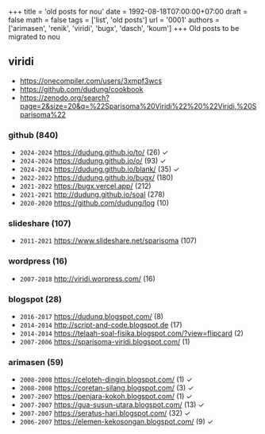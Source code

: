 +++
title = 'old posts for nou'
date = 1992-08-18T07:00:00+07:00
draft = false
math = false
tags = ['list', 'old posts']
url = '0001'
authors = ['arimasen', 'renik', 'viridi', 'bugx', 'dasch', 'koum']
+++
Old posts to be migrated to nou <!--more-->


## viridi
+ https://onecompiler.com/users/3xmpf3wcs
+ https://github.com/dudung/cookbook
+ https://zenodo.org/search?page=2&size=20&q=%22Sparisoma%20Viridi%22%20%22Viridi,%20Sparisoma%22


### github (840)
- `2024-2024` https://dudung.github.io/to/ (26) &check;
- `2024-2024` https://dudung.github.io/o/ (93) &check;
- `2024-2024` https://dudung.github.io/blank/ (35) &check;
- `2022-2022` https://dudung.github.io/bugx/ (180)
- `2021-2022` https://bugx.vercel.app/ (212)
- `2021-2021` http://dudung.github.io/soal (278)
- `2020-2020` https://github.com/dudung/log (10)

### slideshare (107)
+ `2011-2021` https://www.slideshare.net/sparisoma (107)

### wordpress (16)
+ `2007-2018` http://viridi.worpress.com/ (16)

### blogspot (28)
+ `2016-2017` https://dudunq.blogspot.com/ (8)
+ `2014-2014` http://script-and-code.blogspot.de (17)
+ `2014-2014` https://telaah-soal-fisika.blogspot.com/?view=flipcard (2)
+ `2007-2006` https://sparisoma-viridi.blogspot.com/ (1)

### arimasen (59)
+ `2008-2008` https://celoteh-dingin.blogspot.com/ (1) &check;
+ `2008-2008` https://coretan-silang.blogspot.com/ (3) &check;
+ `2007-2007` https://penjara-kokoh.blogspot.com/ (1) &check;
+ `2007-2007` https://gua-susun-utara.blogspot.com/ (13) &check;
+ `2007-2007` https://seratus-hari.blogspot.com/ (32) &check;
+ `2006-2007` https://elemen-kekosongan.blogspot.com/ (9) &check;
